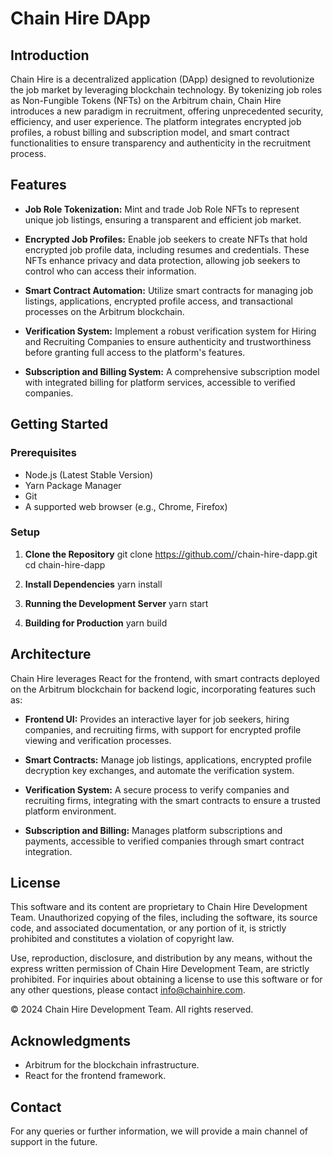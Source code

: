 # Chain Hire DApp

## Introduction

Chain Hire is a decentralized application (DApp) designed to revolutionize the job market by leveraging blockchain technology. By tokenizing job roles as Non-Fungible Tokens (NFTs) on the Arbitrum chain, Chain Hire introduces a new paradigm in recruitment, offering unprecedented security, efficiency, and user experience.  The platform integrates encrypted job profiles, a robust billing and subscription model, and smart contract functionalities to ensure transparency and authenticity in the recruitment process.

## Features

- **Job Role Tokenization:** Mint and trade Job Role NFTs to represent unique job listings, ensuring a transparent and efficient job market.

- **Encrypted Job Profiles:** Enable job seekers to create NFTs that hold encrypted job profile data, including resumes and credentials. These NFTs enhance privacy and data protection, allowing job seekers to control who can access their information.

- **Smart Contract Automation:** Utilize smart contracts for managing job listings, applications, encrypted profile access, and transactional processes on the Arbitrum blockchain.

- **Verification System:** Implement a robust verification system for Hiring and Recruiting Companies to ensure authenticity and trustworthiness before granting full access to the platform's features.

- **Subscription and Billing System:** A comprehensive subscription model with integrated billing for platform services, accessible to verified companies.

## Getting Started

### Prerequisites

- Node.js (Latest Stable Version)
- Yarn Package Manager
- Git
- A supported web browser (e.g., Chrome, Firefox)

### Setup

1. **Clone the Repository**
git clone https://github.com/<username>/chain-hire-dapp.git
cd chain-hire-dapp

2. **Install Dependencies**
yarn install

3. **Running the Development Server**
yarn start

4. **Building for Production**
yarn build

## Architecture

Chain Hire leverages React for the frontend, with smart contracts deployed on the Arbitrum blockchain for backend logic, incorporating features such as:

- **Frontend UI:** Provides an interactive layer for job seekers, hiring companies, and recruiting firms, with support for encrypted profile viewing and verification processes.

- **Smart Contracts:** Manage job listings, applications, encrypted profile decryption key exchanges, and automate the verification system.

- **Verification System:** A secure process to verify companies and recruiting firms, integrating with the smart contracts to ensure a trusted platform environment.

- **Subscription and Billing:** Manages platform subscriptions and payments, accessible to verified companies through smart contract integration.

## License

This software and its content are proprietary to Chain Hire Development Team. Unauthorized copying of the files, including the software, its source code, and associated documentation, or any portion of it, is strictly prohibited and constitutes a violation of copyright law.

Use, reproduction, disclosure, and distribution by any means, without the express written permission of Chain Hire Development Team, are strictly prohibited. For inquiries about obtaining a license to use this software or for any other questions, please contact info@chainhire.com.

© 2024 Chain Hire Development Team. All rights reserved.

## Acknowledgments

- Arbitrum for the blockchain infrastructure.
- React for the frontend framework.

## Contact

For any queries or further information, we will provide a main channel of support in the future.
